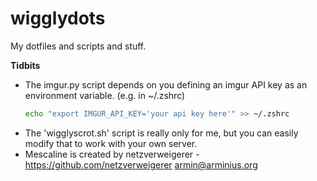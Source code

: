 # wigglydots
My dotfiles and scripts and stuff.

**Tidbits**

  * The imgur.py script depends on you defining an imgur API key as an environment variable. (e.g. in ~/.zshrc)
	```bash
	echo "export IMGUR_API_KEY='your api key here'" >> ~/.zshrc
	```
  * The 'wigglyscrot.sh' script is really only for me, but you can easily modify that to work with your own server.
  * Mescaline is created by netzverweigerer - https://github.com/netzverweigerer armin@arminius.org
